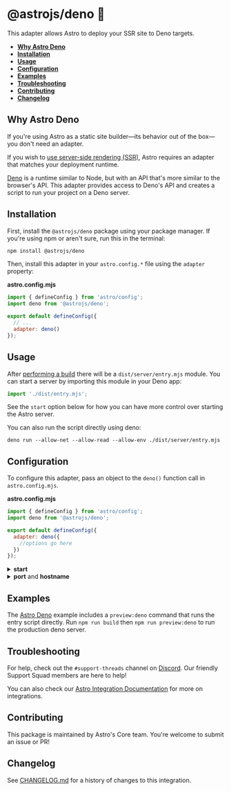 # @astrojs/deno 🦖

This adapter allows Astro to deploy your SSR site to Deno targets.

- <strong>[Why Astro Deno](#why-astro-deno)</strong>
- <strong>[Installation](#installation)</strong>
- <strong>[Usage](#usage)</strong>
- <strong>[Configuration](#configuration)</strong>
- <strong>[Examples](#examples)</strong>
- <strong>[Troubleshooting](#troubleshooting)</strong>
- <strong>[Contributing](#contributing)</strong>
- <strong>[Changelog](#changelog)</strong>

## Why Astro Deno

If you're using Astro as a static site builder—its behavior out of the box—you don't need an adapter.

If you wish to [use server-side rendering (SSR)](https://docs.astro.build/en/guides/server-side-rendering/), Astro requires an adapter that matches your deployment runtime.

[Deno](https://deno.land/) is a runtime similar to Node, but with an API that's more similar to the browser's API. This adapter provides access to Deno's API and creates a script to run your project on a Deno server.

## Installation

First, install the `@astrojs/deno` package using your package manager. If you're using npm or aren't sure, run this in the terminal:
```sh
npm install @astrojs/deno
```

Then, install this adapter in your `astro.config.*` file using the `adapter` property:

__astro.config.mjs__

```js
import { defineConfig } from 'astro/config';
import deno from '@astrojs/deno';

export default defineConfig({
  // ...
  adapter: deno()
});
```
  
## Usage

After [performing a build](https://docs.astro.build/en/guides/deploy/#building-your-site-locally) there will be a `dist/server/entry.mjs` module. You can start a server by importing this module in your Deno app:

```js
import './dist/entry.mjs';
```

See the `start` option below for how you can have more control over starting the Astro server.

You can also run the script directly using deno:
```
deno run --allow-net --allow-read --allow-env ./dist/server/entry.mjs
```


## Configuration

To configure this adapter, pass an object to the `deno()` function call in `astro.config.mjs`.

__astro.config.mjs__
```js
import { defineConfig } from 'astro/config';
import deno from '@astrojs/deno';

export default defineConfig({
  adapter: deno({
    //options go here
  })
});
```

<details>
  <summary><strong>start</strong></summary>

  This adapter automatically starts a server when it is imported. You can turn this off with the `start` option:

  ```js
  import { defineConfig } from 'astro/config';
  import deno from '@astrojs/deno';

  export default defineConfig({
    adapter: deno({
      start: false
    })
  });
  ```

  If you disable this, you need to write your own Deno web server. Import and call `handle` from the generated entry script to render requests:

  ```ts
  import { serve } from "https://deno.land/std@0.132.0/http/server.ts";
  import { handle } from './dist/entry.mjs';

  serve((req: Request) => {
    // Check the request, maybe do static file handling here.

    return handle(req);
  });
  ```
</details>

<details>
  <summary><strong>port</strong> and <strong>hostname</strong></summary>

  You can set the port (default: `8085`) and hostname (default: `0.0.0.0`) for the deno server to use. If `start` is false, this has no effect; your own server must configure the port and hostname.

  ```js
  import { defineConfig } from 'astro/config';
  import deno from '@astrojs/deno';

  export default defineConfig({
    adapter: deno({
      port: 8081,
      hostname: 'myhost'
    })
  });
```
</details>

## Examples

The [Astro Deno](https://github.com/withastro/astro/tree/main/examples/deno) example includes a `preview:deno` command that runs the entry script directly. Run `npm run build` then `npm run preview:deno` to run the production deno server.

## Troubleshooting

For help, check out the `#support-threads` channel on [Discord](https://astro.build/chat). Our friendly Support Squad members are here to help!

You can also check our [Astro Integration Documentation][astro-integration] for more on integrations.

## Contributing

This package is maintained by Astro's Core team. You're welcome to submit an issue or PR!

## Changelog

See [CHANGELOG.md](CHANGELOG.md) for a history of changes to this integration.

[astro-integration]: https://docs.astro.build/en/guides/integrations-guide/
